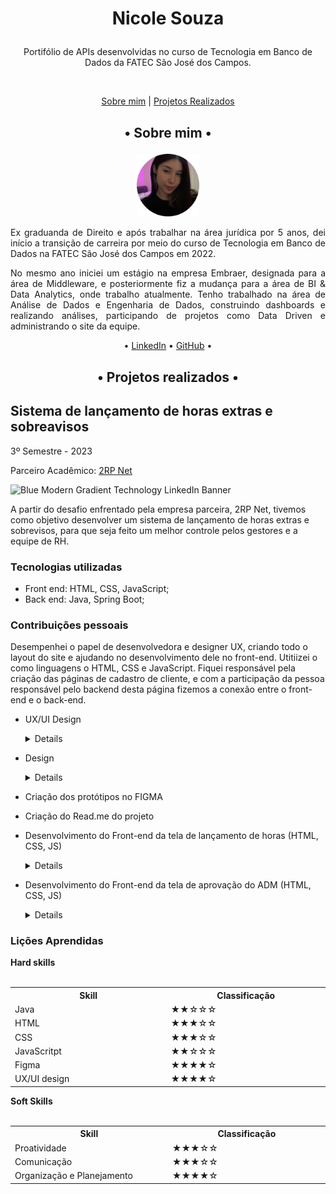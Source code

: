 # <p align="center"> Nicole Souza </p>

<p align="center">Portifólio de APIs desenvolvidas no curso de Tecnologia em Banco de Dados da FATEC São José dos Campos.</p>

<br id="topo">

<p align="center">
    <a href="#sobre">Sobre mim</a>  |
    <a href="#projetos">Projetos Realizados</a>
</p>

<span id="sobre">
    
## <p align="center">• Sobre mim •</p>

<p align="center"><img src="https://github.com/NicSouza/Bertoti/blob/main/Metodologia%20da%20Pesquisa%20Científico-Tecnológica/Arquivos/Nicole.png" width="20%"></p>
<p align="justify">Ex graduanda de Direito e após trabalhar na área jurídica por 5 anos, dei início a transição de carreira por meio do curso de Tecnologia em Banco de Dados na FATEC São José dos Campos em 2022. </p>
<p align="justify">No mesmo ano iniciei um estágio na empresa Embraer, designada para a área de Middleware, e posteriormente fiz a mudança para a área de BI & Data Analytics, onde trabalho atualmente. Tenho trabalhado na área de Análise de Dados e Engenharia de Dados, construindo dashboards e realizando análises, participando de projetos como Data Driven e administrando o site da equipe.

<p align="center">• <a href="https://www.linkedin.com/in/nicolem-souza/">LinkedIn</a> • <a href="https://github.com/NicSouza">GitHub</a> •</p>

<span id="projetos">

## <p align="center">• Projetos realizados •</p>

## Sistema de lançamento de horas extras e sobreavisos
3º Semestre - 2023
<p align="justify">Parceiro Acadêmico: <a href="https://2rpnet.com.br">2RP Net</a></p>

![Blue Modern Gradient Technology LinkedIn Banner](https://github.com/NicSouza/Bertoti/assets/108769169/2104b8ae-f234-478c-812f-4d23909bb90e)


A partir do desafio enfrentado pela empresa parceira, 2RP Net, tivemos como objetivo desenvolver um sistema de lançamento de horas extras e sobrevisos, para que seja feito um melhor controle pelos gestores e a equipe de RH.

### Tecnologias utilizadas
- Front end: HTML, CSS, JavaScript;
- Back end: Java, Spring Boot;

### Contribuições pessoais

Desempenhei o papel de desenvolvedora e designer UX, criando todo o layout do site e ajudando no desenvolvimento dele no front-end. Utitiizei o como linguagens o HTML, CSS e JavaScript. Fiquei responsável pela criação das páginas de cadastro de cliente, e com a participação da pessoa responsável pelo backend desta página fizemos a conexão entre o front-end e o back-end.

- UX/UI Design
  <details>
      - Criação de todo o layout das telas 
  </details>
- Design
  <details>
    <ul> - Criação da identidade visual do grupo; </ul>
    <ul> - Criação das imagens do read.me do projeto; </ul>

  ![image](https://github.com/NicSouza/Bertoti/assets/108769169/9cbe650f-778b-43f7-9097-348f6cee7f27)

  </details>
- Criação dos protótipos no FIGMA
- Criação do Read.me do projeto
- Desenvolvimento do Front-end da tela de lançamento de horas (HTML, CSS, JS)
  <details> 
      
  <ul> Na tela de lançamento de horas o colaborador adiciona suas horas extras/sobreavisos por meio de um formulário, as informações são armazenadas e ficam        disponíveis para visualização do colaborador, gestor ou adm. </ul>

  ![Captura de tela 2024-05-29 193254](https://github.com/NicSouza/Bertoti/assets/108769169/093b8957-df3d-4522-8a48-70de90f178bf)


  </details>
- Desenvolvimento do Front-end da tela de aprovação do ADM (HTML, CSS, JS)
  <details>
      <ul> Na tela de aprovação de horas o ADM consegue aprovar as horas lançadas pelos colaboradores e gestores. Para a aprovação chegar </ul>
  
  ![image](https://github.com/NicSouza/Bertoti/assets/108769169/0fe15c7b-7fe0-472e-a5e5-9a6e86a2f99e)

  </details>

### Lições Aprendidas

  <summary><b>Hard skills</b></summary>
  <br>
  <table align="center">
    <tr>
      <th width="300px">Skill</th>
      <th width="300px">Classificação</th>
    </tr>
    <tr>
      <td>Java</td>
      <td>★★☆☆☆</td>
    </tr>
    <tr>
      <td>HTML</td>
      <td>★★★☆☆</td>
    </tr>
    <tr>
      <td>CSS</td>
      <td>★★★☆☆</td>
    </tr>
    <tr>
      <td>JavaScritpt</td>
      <td>★★☆☆☆</td>
    </tr>
    <tr>
      <td>Figma</td>
      <td>★★★★☆</td>
    </tr>
    <tr>
      <td>UX/UI design</td>
      <td>★★★★☆</td>
    </tr>
  </table>

<summary><b>Soft Skills</b></summary>
  <br>
  <table align="center">
    <tr>
      <th width="300px">Skill</th>
      <th width="300px">Classificação</th>
    </tr>
    <tr>
      <td>Proatividade</td>
      <td>★★★☆☆</td>
    </tr>
    <tr>
      <td>Comunicação</td>
      <td>★★★☆☆</td>
    </tr>
      <td>Organização e Planejamento</td>
      <td>★★★★☆</td>
    </tr>
  </table>
